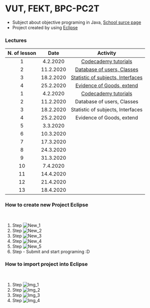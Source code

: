 # VUT, FEKT, BPC-PC2T
- Subject about objective programing in Java, [School surce page](https://moodle.vutbr.cz/course/view.php?id=210737)
- Project created by using [Eclipse](https://www.eclipse.org/)    

### Lectures

|**N. of lesson**|**Date**|**Activity**|
|:-:|:-:|:-:|
|1|4.2.2020|[Codecademy tutorials](https://www.codecademy.com/)|
|2|11.2.2020|[Database of users, Classes](https://github.com/vymaztom/PC2T/tree/master/cv02)|
|3|18.2.2020|[Statistic of subjects, Interfaces](https://github.com/vymaztom/PC2T/tree/master/cv03)|
|4|25.2.2020|[Evidence of Goods, extend](https://github.com/vymaztom/PC2T/tree/master/cv04)|
|1|4.2.2020|[Codecademy tutorials](../vc02)|
|2|11.2.2020|Database of users, Classes|
|3|18.2.2020|Statistic of subjects, Interfaces|
|4|25.2.2020|Evidence of Goods, extend|
|5|3.3.2020||
|6|10.3.2020||
|7|17.3.2020||
|8|24.3.2020||
|9|31.3.2020||
|10|7.4.2020||
|11|14.4.2020||
|12|21.4.2020||
|13|18.4.2020||

### How to create new Project Eclipse
&nbsp;
1. Step
![New_1](Img/new_1.png)
&nbsp;
2. Step
![New_2](Img/new_2.png)
&nbsp;
3. Step
![New_3](Img/new_3.png)
&nbsp;
4. Step
![New_4](Img/new_4.png)
&nbsp;
5. Step
![New_5](Img/new_5.png)
&nbsp;
6. Step - Submit and start programing :D
&nbsp;

### How to import project into Eclipse

&nbsp;
1. Step
![Img_1](Img/Import_step_1.png)
&nbsp;
2. Step
![Img_2](Img/Import_step_2.png)
&nbsp;
3. Step
![Img_3](Img/Import_step_3.png)
&nbsp;
4. Step
![Img_4](Img/Import_step_4.png)
&nbsp;
